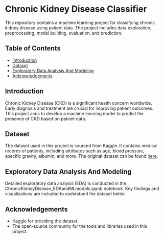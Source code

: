 # Chronic Kidney Disease Classifier

This repository contains a machine learning project for classifying chronic kidney disease using patient data. The project includes data exploration, preprocessing, model building, evaluation, and prediction.

## Table of Contents

- [Introduction](#introduction)
- [Dataset](#dataset)
- [Exploratory Data Analysis And Modeling](#exploratory-data-analysis-and-modeling)
- [Acknowledgements](#acknowledgements)

## Introduction

Chronic Kidney Disease (CKD) is a significant health concern worldwide. Early diagnosis and treatment are crucial for improving patient outcomes. This project aims to develop a machine learning model to predict the presence of CKD based on patient data.

## Dataset

The dataset used in this project is sourced from Kaggle. It contains medical records of patients, including attributes such as age, blood pressure, specific gravity, albumin, and more. The original dataset can be found [here](https://archive.ics.uci.edu/ml/datasets/Chronic_Kidney_Disease).

## Exploratory Data Analysis And Modeling
Detailed exploratory data analysis (EDA) is conducted in the ChronicKidneyDisease_EDAandMLmodels.ipynb notebook. Key findings and visualizations are included to understand the dataset better.

## Acknowledgements
- Kaggle for providing the dataset.
- The open-source community for the tools and libraries used in this project.
